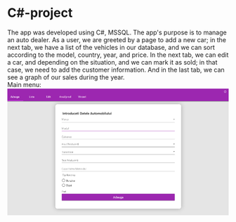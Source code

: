 # C#-project
The app was developed using C#, MSSQL. The app's purpose is to manage an auto dealer. As a user, we are greeted by a page to add a new car; in the next tab, we have a list of the vehicles in our database, and we can sort according to the model, country, year, and price. In the next tab, we can edit a car, and depending on the situation, and we can mark it as sold; in that case, we need to add the customer information. And in the last tab, we can see a graph of our sales during the year.<br/>
Main menu:<br/>
![Main](main.png)
